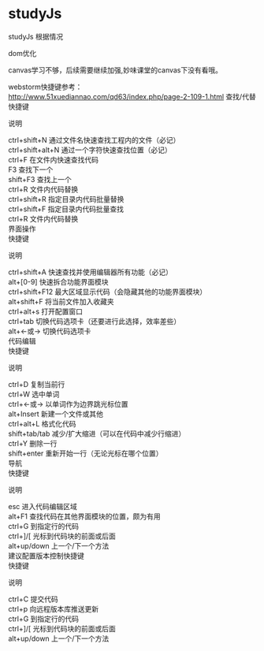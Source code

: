 # studyJs
studyJs
根据情况

dom优化

canvas学习不够，后续需要继续加强,妙味课堂的canvas下没有看哦。

webstorm快捷键参考：http://www.51xuediannao.com/qd63/index.php/page-2-109-1.html
查找/代替
快捷键

说明

ctrl+shift+N	通过文件名快速查找工程内的文件（必记）  
ctrl+shift+alt+N	通过一个字符快速查找位置（必记）  
ctrl+F	在文件内快速查找代码  
F3	查找下一个  
shift+F3	查找上一个  
ctrl+R	文件内代码替换  
ctrl+shift+R	指定目录内代码批量替换  
ctrl+shift+F	指定目录内代码批量查找  
ctrl+R	文件内代码替换  
界面操作  
快捷键  

说明  

ctrl+shift+A	快速查找并使用编辑器所有功能（必记）  
alt+[0-9]	快速拆合功能界面模块  
ctrl+shift+F12	最大区域显示代码（会隐藏其他的功能界面模块）  
alt+shift+F	将当前文件加入收藏夹  
ctrl+alt+s	打开配置窗口  
ctrl+tab	切换代码选项卡（还要进行此选择，效率差些）  
alt+<-或->	切换代码选项卡  
代码编辑  
快捷键  

说明  

ctrl+D	复制当前行  
ctrl+W	选中单词  
ctrl+<-或->	以单词作为边界跳光标位置  
alt+Insert	新建一个文件或其他  
ctrl+alt+L	格式化代码  
shift+tab/tab	减少/扩大缩进（可以在代码中减少行缩进）  
ctrl+Y	删除一行  
shift+enter	重新开始一行（无论光标在哪个位置）  
导航  
快捷键  

说明  

esc	进入代码编辑区域  
alt+F1	查找代码在其他界面模块的位置，颇为有用  
ctrl+G	到指定行的代码  
ctrl+]/[	光标到代码块的前面或后面  
alt+up/down	上一个/下一个方法  
建议配置版本控制快捷键  
快捷键  

说明  

ctrl+C	提交代码  
ctrl+p	向远程版本库推送更新  
ctrl+G	到指定行的代码  
ctrl+]/[	光标到代码块的前面或后面  
alt+up/down	上一个/下一个方法  
